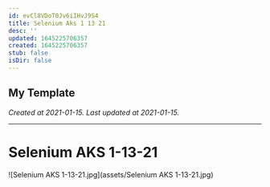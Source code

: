 ```yaml
---
id: evCl8VDoT0Jv6iIHvJ9S4
title: Selenium Aks 1 13 21
desc: ''
updated: 1645225706357
created: 1645225706357
stub: false
isDir: false
---
```

My Template
---

_Created at 2021-01-15._
_Last updated at 2021-01-15._




---

# Selenium AKS 1-13-21


![Selenium AKS 1-13-21.jpg](assets/Selenium AKS 1-13-21.jpg)

